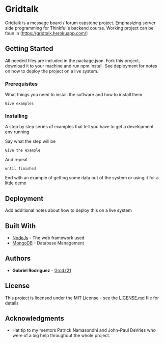 # Gridtalk

Gridtalk is a message board / forum capstone project. Emphasizing server side programming for Thinkful's backend course.
Working project can be foun in (https://gridtalk.herokuapp.com/)

## Getting Started

All needed files are included in the package.json.  Fork this project, download it to your machine and run npm install. See deployment for notes on how to deploy the project on a live system.

### Prerequisites

What things you need to install the software and how to install them

```
Give examples
```

### Installing

A step by step series of examples that tell you have to get a development env running

Say what the step will be

```
Give the example
```

And repeat

```
until finished
```

End with an example of getting some data out of the system or using it for a little demo

## Deployment

Add additional notes about how to deploy this on a live system

## Built With

* [NodeJs](https://nodejs.org/en/) - The web framework used
* [MongoDB](https://www.mongodb.com/) - Database Management

## Authors

* **Gabriel Rodriguez** - [Grodz21](https://github.com/grodz21)

## License

This project is licensed under the MIT License - see the [LICENSE.md](LICENSE.md) file for details

## Acknowledgments

* Hat tip to my mentors Patrick Namasondhi and John-Paul DeVries who were of a big help throughout the whole project. 

